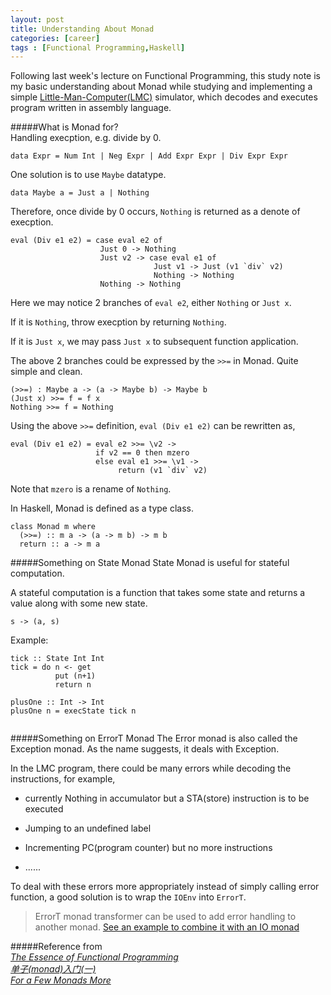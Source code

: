 ```yaml
---
layout: post
title: Understanding About Monad
categories: [career]
tags : [Functional Programming,Haskell]
---
```


Following last week's lecture on Functional Programming, this study note is my basic understanding about Monad while studying and implementing a simple [Little-Man-Computer(LMC)](http://en.wikipedia.org/wiki/Little_man_computer) simulator, which decodes and executes program written in assembly language.  
  
  
#####What is Monad for?  
Handling execption, e.g. divide by 0.  
<pre><code>data Expr = Num Int | Neg Expr | Add Expr Expr | Div Expr Expr</code></pre>
One solution is to use `Maybe` datatype. 
<pre><code>data Maybe a = Just a | Nothing </code></pre>  
Therefore, once divide by 0 occurs, `Nothing` is returned as a denote of execption.
<pre><code>eval (Div e1 e2) = case eval e2 of
                    Just 0 -> Nothing
                    Just v2 -> case eval e1 of
                                Just v1 -> Just (v1 `div` v2)
                                Nothing -> Nothing
                    Nothing -> Nothing</code></pre>
Here we may notice 2 branches of `eval e2`, either `Nothing` or `Just x`.
  
If it is `Nothing`, throw execption by returning `Nothing`.  

If it is `Just x`, we may pass `Just x` to subsequent function application.

The above 2 branches could be expressed by the `>>=` in Monad. Quite simple and clean.
<pre><code>(>>=) : Maybe a -> (a -> Maybe b) -> Maybe b
(Just x) >>= f = f x
Nothing >>= f = Nothing</code></pre>

Using the above `>>=` definition, `eval (Div e1 e2)` can be rewritten as,
<pre><code>eval (Div e1 e2) = eval e2 >>= \v2 ->
                   if v2 == 0 then mzero
                   else eval e1 >>= \v1 ->
                        return (v1 `div` v2)</code></pre>  
Note that `mzero` is a rename of `Nothing`.

In Haskell, Monad is defined as a type class.
<pre><code>class Monad m where
  (>>=) :: m a -> (a -> m b) -> m b
  return :: a -> m a</code></pre>  
  
    
#####Something on State Monad
State Monad is useful for stateful computation.  

A stateful computation is a function that takes some state and returns a value along with some new state.
<pre><code>s -> (a, s)</code></pre>
 

Example:
<pre><code>tick :: State Int Int
tick = do n <- get
          put (n+1)
          return n

plusOne :: Int -> Int
plusOne n = execState tick n

</code></pre>  
  
  
#####Something on ErrorT Monad
The Error monad is also called the Exception monad. As the name suggests, it deals with Exception. 
 
In the LMC program, there could be many errors while decoding the instructions, for example,

* currently Nothing in accumulator but a STA(store) instruction is to be executed

* Jumping to an undefined label
* Incrementing PC(program counter) but no more instructions
* ......

To deal with these errors more appropriately instead of simply calling error function, a good solution is to wrap the <code>IOEnv</code> into <code>ErrorT</code>.

>ErrorT monad transformer can be used to add error handling to another monad. [See an example to combine it with an IO monad](https://hackage.haskell.org/package/mtl-1.1.0.2/docs/Control-Monad-Error.html)











#####Reference from   
*[The Essence of Functional Programming](http://homepages.inf.ed.ac.uk/wadler/papers/essence/essence.ps)*  
*[单子(monad)入门(一)](http://www.iis.sinica.edu.tw/~scm/ncs/2009/11/a-monad-primer/)*  
*[For a Few Monads More](http://learnyouahaskell.com/for-a-few-monads-more)*
